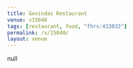 ```yaml
---
title: Govindas Restaurant
venue: v15040
tags: [restaurant, food, "fhrs:413032"]
permalink: /v/15040/
layout: venue
---
```

null